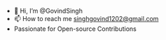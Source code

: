 - 👋 Hi, I’m @GovindSingh
- 📫 How to reach me singhgovind1202@gmail.com
- Passionate for Open-source Contributions

<!---
GovindSinghh/GovindSinghh is a ✨ special ✨ repository because its `README.md` (this file) appears on your GitHub profile.
You can click the Preview link to take a look at your changes.
--->
